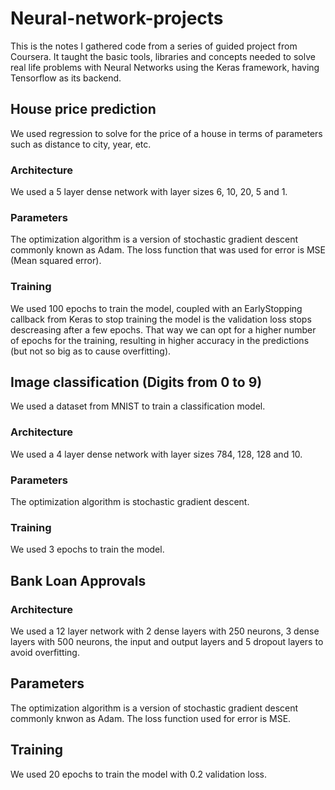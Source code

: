 # Neural-network-projects

This is the notes I gathered code from a series of guided project from Coursera. 
It taught the basic tools, libraries and concepts needed to solve real life problems with Neural Networks using the Keras framework, having Tensorflow as its backend.

## House price prediction
We used regression to solve for the price of a house in terms of parameters such as distance to city, year, etc.

### Architecture 
We used a 5 layer dense network with layer sizes 6, 10, 20, 5 and 1. 

### Parameters
The optimization algorithm is a version of stochastic gradient descent commonly known as Adam.
The loss function that was used for error is MSE (Mean squared error).

### Training
We used 100 epochs to train the model, coupled with an EarlyStopping callback from Keras to stop training the model is the validation loss stops descreasing after a few epochs. That way we can opt for a higher number of epochs for the training, resulting in higher accuracy in the predictions (but not so big as to cause overfitting).

## Image classification (Digits from 0 to 9)
We used a dataset from MNIST to train a classification model.

### Architecture 
We used a 4 layer dense network with layer sizes 784, 128, 128 and 10.

### Parameters
The optimization algorithm is stochastic gradient descent.

### Training
We used 3 epochs to train the model.

## Bank Loan Approvals

### Architecture
We used a 12 layer network with 2 dense layers with 250 neurons, 3 dense layers with 500 neurons, the input and output layers and 5 dropout layers to avoid overfitting.

## Parameters
The optimization algorithm is a version of stochastic gradient descent commonly knwon as Adam.
The loss function used for error is MSE.

## Training
We used 20 epochs to train the model with 0.2 validation loss.
